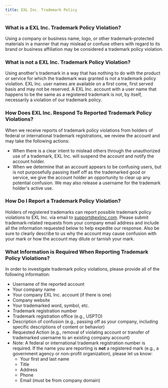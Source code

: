 ```yaml
---
title: EXL Inc. Trademark Policy
---
```


### What is a EXL Inc. Trademark Policy Violation?

Using a company or business name, logo, or other trademark-protected materials in a manner that may mislead or confuse others with regard to its brand or business affiliation may be considered a trademark policy violation.

### What is not a EXL Inc. Trademark Policy Violation?

Using another's trademark in a way that has nothing to do with the product or service for which the trademark was granted is not a trademark policy violation. EXL Inc. user names are available on a first come, first served basis and may not be reserved. A EXL Inc. account with a user name that happens to be the same as a registered trademark is not, by itself, necessarily a violation of our trademark policy.

### How Does EXL Inc. Respond To Reported Trademark Policy Violations?

When we receive reports of trademark policy violations from holders of federal or international trademark registrations, we review the account and may take the following actions:

- When there is a clear intent to mislead others through the unauthorized use of a trademark, EXL Inc. will suspend the account and notify the account holder.
- When we determine that an account appears to be confusing users, but is not purposefully passing itself off as the trademarked good or service, we give the account holder an opportunity to clear up any potential confusion. We may also release a username for the trademark holder's active use.

### How Do I Report a Trademark Policy Violation?

Holders of registered trademarks can report possible trademark policy violations to EXL Inc. via email to <a href="mailto:support@exlinc.com" data-proofer-ignore>support&#64;exlinc.com</a>. Please submit trademark-related requests from your company email address and include all the information requested below to help expedite our response. Also be sure to clearly describe to us why the account may cause confusion with your mark or how the account may dilute or tarnish your mark.

### What Information is Required When Reporting Trademark Policy Violations?

In order to investigate trademark policy violations, please provide all of the following information:

- Username of the reported account
- Your company name
- Your company EXL Inc. account (if there is one)
- Company website
- Your trademarked word, symbol, etc.
- Trademark registration number
- Trademark registration office (e.g., USPTO)
- Description of confusion (e.g., passing off as your company, including specific descriptions of content or behavior)
- Requested Action (e.g., removal of violating account or transfer of trademarked username to an existing company account)
- Note: A federal or international trademark registration number is required. If the name you are reporting is **not** a registered mark (e.g., a government agency or non-profit organization), please let us know:
  - Your first and last name
  - Title
  - Address
  - Phone
  - Email (must be from company domain)

